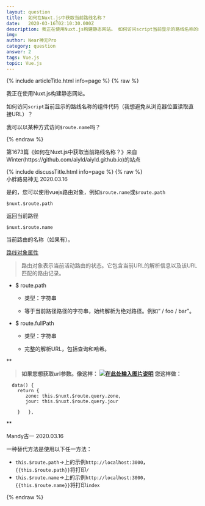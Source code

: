 ```yaml
---
layout: question
title:  如何在Nuxt.js中获取当前路线名称？
date:   2020-03-16T02:10:30.000Z
description: 我正在使用Nuxt.js构建静态网站。 如何访问script当前显示的路线名称的组件代码（我想避免从浏览器位置读取直接URL）？我可以以某种方式访...
img: 
author: Near神无Pro
category: question
answer: 2
tags: Vue.js
topic: Vue.js
---
```

<div class="article-root">
  <div class="article">
    {% include articleTitle.html info=page %}
    {% raw %}
    <div class="article-content"><p><font style="vertical-align: inherit;"><font style="vertical-align: inherit;">我正在使用Nuxt.js构建静态网站。 </font></font></p>

<p><font style="vertical-align: inherit;"><font style="vertical-align: inherit;">如何访问</font></font><code>script</code><font style="vertical-align: inherit;"><font style="vertical-align: inherit;">当前显示的路线名称的</font><font style="vertical-align: inherit;">组件</font><font style="vertical-align: inherit;">代码（我想避免从浏览器位置读取直接URL）？</font></font></p>

<p><font style="vertical-align: inherit;"><font style="vertical-align: inherit;">我可以以某种方式访问</font></font><code>$route.name</code><font style="vertical-align: inherit;"><font style="vertical-align: inherit;">吗？</font></font></p></div>
    {% endraw %}
  </div>
  <p class="winter_mark">第1673篇《如何在Nuxt.js中获取当前路线名称？》来自Winter(https://github.com/aiyld/aiyld.github.io)的站点</p>
  <div class="discuss-wrapper">
    {% include discussTitle.html info=page %}
    {% raw %}
    <div class="discuss-item">
        <div class="discuss-parent">
          <div class="discuss-meta">
            <span class="discuss-user">小胖路易神无</span>
            <span class="discuss-time">2020.03.16</span>
          </div>
          <div class="discuss-comment"><p><font style="vertical-align: inherit;"><font style="vertical-align: inherit;">是的，您可以使用vuejs路由对象，例如</font></font><code>$route.name</code><font style="vertical-align: inherit;"><font style="vertical-align: inherit;">或</font></font><code>$route.path</code></p>

<pre><code>$nuxt.$route.path
</code></pre>

<p><font style="vertical-align: inherit;"><font style="vertical-align: inherit;">返回当前路径</font></font></p>

<pre><code>$nuxt.$route.name
</code></pre>

<p><font style="vertical-align: inherit;"><font style="vertical-align: inherit;">当前路由的名称（如果有）。</font></font></p>

<p><a href="https://router.vuejs.org/en/api/route-object.html" rel="noreferrer"><font style="vertical-align: inherit;"><font style="vertical-align: inherit;">路线对象属性</font></font></a></p>

<blockquote>
  <p><font style="vertical-align: inherit;"><font style="vertical-align: inherit;">路由对象表示当前活动路由的状态。</font><font style="vertical-align: inherit;">它包含当前URL的解析信息以及该URL匹配的路由记录。</font></font></p>
</blockquote>

<ul>
<li><p><font style="vertical-align: inherit;"><font style="vertical-align: inherit;">$ route.path</font></font></p>

<ul>
<li><p><font style="vertical-align: inherit;"><font style="vertical-align: inherit;">类型：字符串</font></font></p></li>
<li><p><font style="vertical-align: inherit;"><font style="vertical-align: inherit;">等于当前路径路径的字符串，始终解析为绝对路径。</font><font style="vertical-align: inherit;">例如“ / foo / bar”。</font></font></p></li>
</ul></li>
<li><p><font style="vertical-align: inherit;"><font style="vertical-align: inherit;">$ route.fullPath</font></font></p>

<ul>
<li><p><font style="vertical-align: inherit;"><font style="vertical-align: inherit;">类型：字符串</font></font></p></li>
<li><p><font style="vertical-align: inherit;"><font style="vertical-align: inherit;">完整的解析URL，包括查询和哈希。</font></font></p></li>
</ul></li>
</ul>

<p><font style="vertical-align: inherit;"><font style="vertical-align: inherit;">**</font></font></p>

<blockquote>
  <p><strong><font style="vertical-align: inherit;"><font style="vertical-align: inherit;">如果您想获取url参数。</font><font style="vertical-align: inherit;">像这样：
   </font></font><a href="https://i.stack.imgur.com/X1WM3.png" rel="noreferrer"><img src="https://i.stack.imgur.com/X1WM3.png" alt="在此处输入图片说明"></a><font style="vertical-align: inherit;"><font style="vertical-align: inherit;">
  您这样做：</font></font></strong></p>
</blockquote>

<pre><code>  data() {<font></font>
    return {<font></font>
       zone: this.$nuxt.$route.query.zone,<font></font>
       jour: this.$nuxt.$route.query.jour<font></font>
<font></font>
    }   },<font></font>
</code></pre>

<p><font style="vertical-align: inherit;"><font style="vertical-align: inherit;">**</font></font></p></div>
        </div></div><div class="discuss-item">
        <div class="discuss-parent">
          <div class="discuss-meta">
            <span class="discuss-user">Mandy古一</span>
            <span class="discuss-time">2020.03.16</span>
          </div>
          <div class="discuss-comment"><p><font style="vertical-align: inherit;"><font style="vertical-align: inherit;">一种替代方法是使用以下任一方法：</font></font></p>

<ul>
<li><code>this.$route.path</code><font style="vertical-align: inherit;"><font style="vertical-align: inherit;">→上的示例</font></font><code>http://localhost:3000</code><font style="vertical-align: inherit;"><font style="vertical-align: inherit;">，   </font></font><code>{{this.$route.path}}</code><font style="vertical-align: inherit;"><font style="vertical-align: inherit;">将打印</font></font><code>/</code></li>
<li><code>this.$route.name</code><font style="vertical-align: inherit;"><font style="vertical-align: inherit;">→上的示例</font></font><code>http://localhost:3000</code><font style="vertical-align: inherit;"><font style="vertical-align: inherit;">，</font></font><code>{{this.$route.name}}</code><font style="vertical-align: inherit;"><font style="vertical-align: inherit;">将打印</font></font><code>index</code></li>
</ul></div>
        </div></div>
    {% endraw %}
  </div>
<div>
